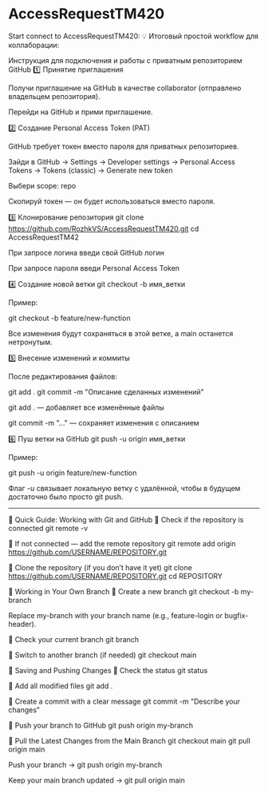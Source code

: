 # AccessRequestTM420

Start connect to AccessRequestTM420: 
💡 Итоговый простой workflow для коллаборации:

Инструкция для подключения и работы с приватным репозиторием GitHub
1️⃣ Принятие приглашения

Получи приглашение на GitHub в качестве collaborator (отправлено владельцем репозитория).

Перейди на GitHub и прими приглашение.

2️⃣ Создание Personal Access Token (PAT)

GitHub требует токен вместо пароля для приватных репозиториев.

Зайди в GitHub → Settings → Developer settings → Personal Access Tokens → Tokens (classic) → Generate new token

Выбери scope: repo

Скопируй токен — он будет использоваться вместо пароля.

3️⃣ Клонирование репозитория
git clone https://github.com/RozhkVS/AccessRequestTM420.git
cd AccessRequestTM42


При запросе логина введи свой GitHub логин

При запросе пароля введи Personal Access Token

4️⃣ Создание новой ветки
git checkout -b имя_ветки


Пример:

git checkout -b feature/new-function


Все изменения будут сохраняться в этой ветке, а main останется нетронутым.

5️⃣ Внесение изменений и коммиты

После редактирования файлов:

git add .
git commit -m "Описание сделанных изменений"


git add . — добавляет все изменённые файлы

git commit -m "..." — сохраняет изменения с описанием

6️⃣ Пуш ветки на GitHub
git push -u origin имя_ветки


Пример:

git push -u origin feature/new-function


Флаг -u связывает локальную ветку с удалённой, чтобы в будущем достаточно было просто git push.

------------------------------------------------------------------------------------------------------------------------------------------------------------------------------------------------------------------------------------------------------------------------------------------

🚀 Quick Guide: Working with Git and GitHub
🔹 Check if the repository is connected
git remote -v

🔹 If not connected — add the remote repository
git remote add origin https://github.com/USERNAME/REPOSITORY.git

🔹 Clone the repository (if you don’t have it yet)
git clone https://github.com/USERNAME/REPOSITORY.git
cd REPOSITORY

🌿 Working in Your Own Branch
🔸 Create a new branch
git checkout -b my-branch


Replace my-branch with your branch name (e.g., feature-login or bugfix-header).

🔸 Check your current branch
git branch

🔸 Switch to another branch (if needed)
git checkout main

💾 Saving and Pushing Changes
🔸 Check the status
git status

🔸 Add all modified files
git add .

🔸 Create a commit with a clear message
git commit -m "Describe your changes"

🔸 Push your branch to GitHub
git push origin my-branch

🔄 Pull the Latest Changes from the Main Branch
git checkout main
git pull origin main


Push your branch → git push origin my-branch

Keep your main branch updated → git pull origin main
